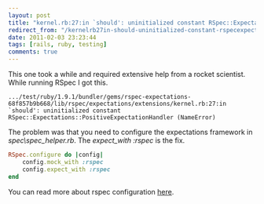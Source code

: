 ```yaml
---
layout: post
title: "kernel.rb:27:in `should': uninitialized constant RSpec::Expectations::PositiveExpectationHandler (NameError)"
redirect_from: "/kernelrb27in-should-uninitialized-constant-rspecexpectationspositiveexpectationhandler-nameerror"
date: 2011-02-03 23:23:44
tags: [rails, ruby, testing]
comments: true
---
```

This one took a while and required extensive help from a rocket scientist. While running RSpec I got this.

```
.../test/ruby/1.9.1/bundler/gems/rspec-expectations-68f857b9b668/lib/rspec/expectations/extensions/kernel.rb:27:in
`should': uninitialized constant RSpec::Expectations::PositiveExpectationHandler (NameError)
```

The problem was that you need to configure the expectations framework in _spec\spec_helper.rb_. The _expect_with :rspec_ is the fix.

```ruby
RSpec.configure do |config|
    config.mock_with :rspec
    config.expect_with :rspec
end
```

You can read more about rspec configuration [here](http://relishapp.com/rspec/rspec-core/v/2-4/dir/expectation-framework-integration/configure-expectation-framework).
